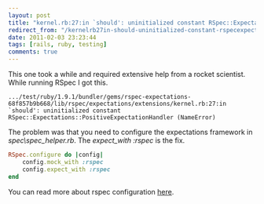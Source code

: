 ```yaml
---
layout: post
title: "kernel.rb:27:in `should': uninitialized constant RSpec::Expectations::PositiveExpectationHandler (NameError)"
redirect_from: "/kernelrb27in-should-uninitialized-constant-rspecexpectationspositiveexpectationhandler-nameerror"
date: 2011-02-03 23:23:44
tags: [rails, ruby, testing]
comments: true
---
```

This one took a while and required extensive help from a rocket scientist. While running RSpec I got this.

```
.../test/ruby/1.9.1/bundler/gems/rspec-expectations-68f857b9b668/lib/rspec/expectations/extensions/kernel.rb:27:in
`should': uninitialized constant RSpec::Expectations::PositiveExpectationHandler (NameError)
```

The problem was that you need to configure the expectations framework in _spec\spec_helper.rb_. The _expect_with :rspec_ is the fix.

```ruby
RSpec.configure do |config|
    config.mock_with :rspec
    config.expect_with :rspec
end
```

You can read more about rspec configuration [here](http://relishapp.com/rspec/rspec-core/v/2-4/dir/expectation-framework-integration/configure-expectation-framework).
